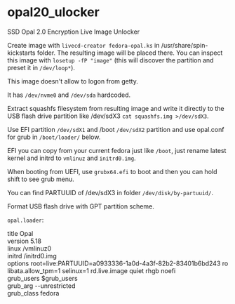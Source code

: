 # opal20_ulocker
SSD Opal 2.0 Encryption Live Image Unlocker

Create image with `livecd-creator fedora-opal.ks` in /usr/share/spin-kickstarts folder. The resulting image will be placed there. You can inspect this image with `losetup -fP "image"` (this will discover the partition and preset it in `/dev/loop*`).

This image doesn't allow to logon from getty.

It has `/dev/nvme0` and `/dev/sda` hardcoded.

Extract squashfs filesystem from resulting image and write it directly to the USB flash drive partition like /dev/sdX3 `cat squashfs.img >/dev/sdX3`.

Use EFI partition `/dev/sdX1` and /boot `/dev/sdX2` partition and use opal.conf for grub in `/boot/loader/` below.

EFI you can copy from your current fedora just like `/boot`, just rename latest kernel and initrd to `vmlinuz` and `initrd0.img`.

When booting from UEFI, use `grubx64.efi` to boot and then you can hold shift to see grub menu.

You can find PARTUUID of /dev/sdX3 in folder `/dev/disk/by-partuuid/`.

Format USB flash drive with GPT partition scheme.

`opal.loader`:

title Opal  
version 5.18  
linux /vmlinuz0  
initrd /initrd0.img  
options root=live:PARTUUID=a0933336-1a0d-4a3f-82b2-83401b6bd243 ro libata.allow_tpm=1 selinux=1 rd.live.image quiet rhgb noefi  
grub_users $grub_users  
grub_arg --unrestricted  
grub_class fedora  
